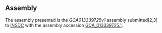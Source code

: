 Assembly
--------

The assembly presented is the
_GCA013339725v1_
assembly submitted[2,3] to
[INSDC](https://www.insdc.org) with the assembly accession
[GCA\_013339725.1](https://www.ebi.ac.uk/ena/data/view/GCA_013339725.1).
